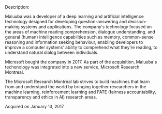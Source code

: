 Description:

Maluuba was a developer of a deep learning and artificial intelligence technology designed for developing question-answering and decision-making systems and applications. The company's technology focused on the areas of machine reading comprehension, dialogue understanding, and general (human) intelligence capabilities such as memory, common-sense reasoning and information seeking behaviour, enabling developers to improve a computer systems' ability to comprehend what they're reading, to understand natural dialog between individuals.

Microsoft bought the company in 2017. As part of the acquisition, Maluuba's techonology was integrated into a new service, Microsoft Research Montreal.

The Microsoft Research Montréal lab strives to build machines that learn from and understand the world by bringing together researchers in the machine learning, reinforcement learning and FATE (fairness accountability, transparency and ethics in AI) research areas.

Acquired on January 13, 2017